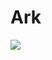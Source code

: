 # Ark
[![](https://app.codacy.com/project/badge/Grade/537dbd44ce0645f184d4132d90cefff4)](https://app.codacy.com/gh/notpointless/ark/dashboard?utm_source=gh&utm_medium=referral&utm_content=&utm_campaign=Badge_grade)